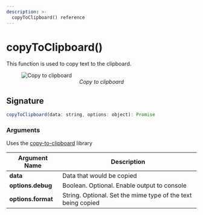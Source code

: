 ```yaml
---
description: >-
  copyToClipboard() reference
---
```


# copyToClipboard()

This function is used to copy text to the clipboard.




<figure>
  <img src="/img/copy-action.png" style= {{width:"700px", height:"auto"}} alt="Copy to clipboard"/>
  <figcaption align = "center"><i>Copy to clipboard</i></figcaption>
</figure>

## Signature

```javascript
copyToClipboard(data: string, options: object): Promise
```

### Arguments

Uses the [copy-to-clipboard](https://www.npmjs.com/package/copy-to-clipboard) library

| **Argument Name**  | **Description**                                              |
| ------------------ | ------------------------------------------------------------ |
| **data**           | Data that would be copied                                    |
| **options.debug**  | Boolean. Optional. Enable output to console                  |
| **options.format** | String. Optional. Set the mime type of the text being copied |
